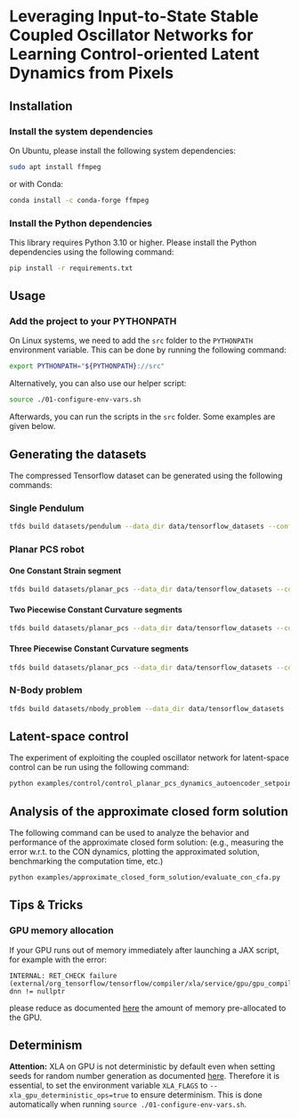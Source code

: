 # Leveraging Input-to-State Stable Coupled Oscillator Networks for Learning Control-oriented Latent Dynamics from Pixels

## Installation

### Install the system dependencies

On Ubuntu, please install the following system dependencies:

```bash
sudo apt install ffmpeg
```

or with Conda:

```bash
conda install -c conda-forge ffmpeg
```

### Install the Python dependencies

This library requires Python 3.10 or higher. Please install the Python dependencies using the following command:

```bash
pip install -r requirements.txt
```

## Usage

### Add the project to your PYTHONPATH

On Linux systems, we need to add the `src` folder to the `PYTHONPATH` environment variable. 
This can be done by running the following command:

```bash
export PYTHONPATH="${PYTHONPATH}://src"
```

Alternatively, you can also use our helper script:

```bash
source ./01-configure-env-vars.sh
```

Afterwards, you can run the scripts in the `src` folder. Some examples are given below.

## Generating the datasets

The compressed Tensorflow dataset can be generated using the following commands:

### Single Pendulum

```bash
tfds build datasets/pendulum --data_dir data/tensorflow_datasets --config single_pendulum_32x32px_h-101 --overwrite
```

### Planar PCS robot

#### One Constant Strain segment

```bash
tfds build datasets/planar_pcs --data_dir data/tensorflow_datasets --config cs_32x32px_h-101 --overwrite
```

#### Two Piecewise Constant Curvature segments

```bash
tfds build datasets/planar_pcs --data_dir data/tensorflow_datasets --config pcc_ns-2_32x32px_h-101 --overwrite
```

#### Three Piecewise Constant Curvature segments

```bash
tfds build datasets/planar_pcs --data_dir data/tensorflow_datasets --config pcc_ns-3_32x32px_h-101 --overwrite
```

### N-Body problem

```bash
tfds build datasets/nbody_problem --data_dir data/tensorflow_datasets --config nb-2_h-101_32x32px --overwrite
```

## Latent-space control

The experiment of exploiting the coupled oscillator network for latent-space control can be run using the following command:

```bash
python examples/control/control_planar_pcs_dynamics_autoencoder_setpoint_sequence.py
```

## Analysis of the approximate closed form solution

The following command can be used to analyze the behavior and performance of the approximate closed form solution: (e.g., measuring the error w.r.t. to the CON dynamics, plotting the approximated solution, benchmarking the computation time, etc.) 


```bash
python examples/approximate_closed_form_solution/evaluate_con_cfa.py
```

## Tips & Tricks

### GPU memory allocation

If your GPU runs out of memory immediately after launching a JAX script, for example with the error:

```
INTERNAL: RET_CHECK failure (external/org_tensorflow/tensorflow/compiler/xla/service/gpu/gpu_compiler.cc:626) dnn != nullptr 
```

please reduce as documented [here](https://jax.readthedocs.io/en/latest/gpu_memory_allocation.html) the amount of memory 
pre-allocated to the GPU.

## Determinism

**Attention:** XLA on GPU is not deterministic by default even when setting seeds for random number generation as documented [here](https://github.com/google/jax/issues/13672). Therefore it is essential, to set the environment variable `XLA_FLAGS` to `--xla_gpu_deterministic_ops=true` to ensure determinism. This is done automatically when running `source ./01-configure-env-vars.sh`.
